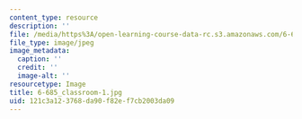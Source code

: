 ```yaml
---
content_type: resource
description: ''
file: /media/https%3A/open-learning-course-data-rc.s3.amazonaws.com/6-685-electric-machines-fall-2013/121c3a123768da90f82ef7cb2003da09_6-685_classroom-1.jpg
file_type: image/jpeg
image_metadata:
  caption: ''
  credit: ''
  image-alt: ''
resourcetype: Image
title: 6-685_classroom-1.jpg
uid: 121c3a12-3768-da90-f82e-f7cb2003da09
---
```

